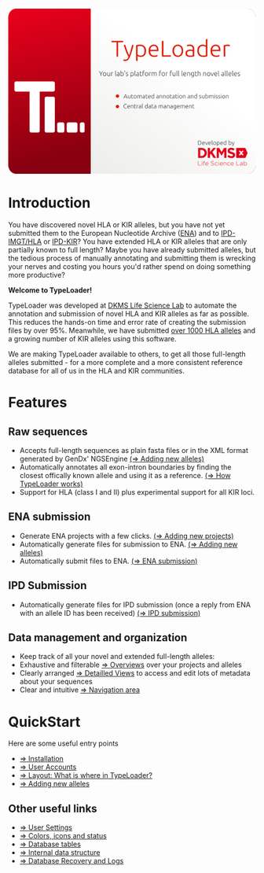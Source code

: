 ![SplashScreen](images/TypeLoaderSplash.png)
# Introduction

You have discovered novel HLA or KIR alleles, but you have not yet submitted them to the European Nucleotide Archive ([ENA](https://www.ebi.ac.uk/ena/submit)) and to [IPD-IMGT/HLA](https://www.ebi.ac.uk/ipd/imgt/hla/) or [IPD-KIR](https://www.ebi.ac.uk/ipd/kir/)? You have extended HLA or KIR alleles that are only partially known to full length? Maybe you have already submitted alleles, but the tedious process of manually annotating and submitting them is wrecking your nerves and costing you hours you'd rather spend on doing something more productive?

**Welcome to TypeLoader!**

TypeLoader was developed at [DKMS Life Science Lab](https://dkms-lab.de/) to automate the annotation and submission of novel HLA and KIR alleles as far as possible. This reduces the hands-on time and error rate of creating the submission files by over 95%. Meanwhile, we have submitted [over 1000 HLA alleles](https://www.ncbi.nlm.nih.gov/pubmed/28547825) and a growing number of KIR alleles using this software. 

We are making TypeLoader available to others, to get all those full-length alleles submitted - for a more complete and a more consistent reference database for all of us in the HLA and KIR communities.

# Features
## Raw sequences
 * Accepts full-length sequences as plain fasta files or in the XML format generated by GenDx' NGSEngine [(=> Adding new alleles)](new_allele.md)
 * Automatically annotates all exon-intron boundaries by finding the closest offically known allele and using it as a reference. [(=> How TypeLoader works)](typeloader_core.md)
 * Support for HLA (class I and II) plus experimental support for all KIR loci.

## ENA submission
 * Generate ENA projects with a few clicks. [(=> Adding new projects)](new_project.md)
 * Automatically generate files for submission to ENA. [(=> Adding new alleles)](new_allele.md)
 * Automatically submit files to ENA. [(=> ENA submission)](submission_ena.md)

## IPD Submission
 * Automatically generate files for IPD submission (once a reply from ENA with an allele ID has been received) [(=> IPD submission)](submission_ipd.md)

## Data management and organization
 * Keep track of all your novel and extended full-length alleles:
  * Exhaustive and filterable [=> Overviews](overviews.md) over your projects and alleles
  * Clearly arranged [=> Detailled Views](detailled_views.md) to access and edit lots of metadata about your sequences
  * Clear and intuitive [=> Navigation area](navigation.md) 

# QuickStart

Here are some useful entry points

* [=> Installation](setup.md)
* [=> User Accounts](users.md)
* [=> Layout: What is where in TypeLoader?](layout.md)
* [=> Adding new alleles](new_allele.md)

## Other useful links
* [=> User Settings](settings.md)
* [=> Colors, icons and status](colors_icons.md)
* [=> Database tables](tables.md)
* [=> Internal data structure](data_structure.md)
* [=> Database Recovery and Logs](recovery_logs.md)